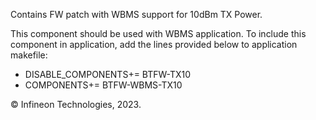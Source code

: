 Contains FW patch with WBMS support for 10dBm TX Power.

This component should be used with WBMS application. To include this component in application, add the lines provided below to application makefile:
- DISABLE_COMPONENTS+= BTFW-TX10
- COMPONENTS+= BTFW-WBMS-TX10


© Infineon Technologies, 2023.
